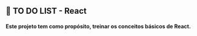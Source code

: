 ## 📑 TO DO LIST - React

#### Este projeto tem como propósito, treinar os conceitos básicos de React.